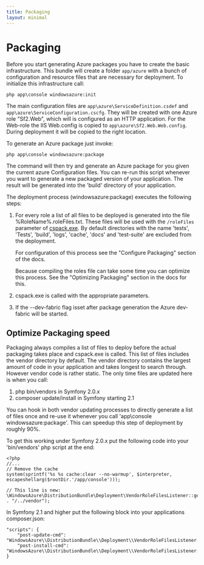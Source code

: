 ```yaml
---
title: Packaging
layout: minimal
---
```


# Packaging

Before you start generating Azure packages you have to create the basic infrastructure. This bundle will create a folder `app/azure` with a bunch of configuration and resource files that are necessary for deployment. To initialize this infrastructure call:

    php app\console windowsazure:init

The main configuration files are `app\azure\ServiceDefinition.csdef` and `app\azure\ServiceConfiguration.cscfg`. They will be created with one Azure role "Sf2.Web", which will is configured as an HTTP application. For the Web-role the IIS Web.config is copied to `app\azure\Sf2.Web.Web.config`. During deployment it will be copied to the right location.

To generate an Azure package just invoke:

    php app\console windowsazure:package

The command will then try and generate an Azure package for you given the current azure Configuration files. You can re-run this script whenever you want to generate a new packaged version of your application. The result will be generated into the 'build' directory of your application.

The deployment process (windowsazure:package) executes the following steps:

1. For every role a list of all files to be deployed is generated into the file %RoleName%.roleFiles.txt. These files will be used with the `/roleFiles` parameter of [cspack.exe](http://msdn.microsoft.com/en-us/library/windowsazure/gg432988.aspx). By default directories with the name 'tests', 'Tests', 'build', 'logs', 'cache', 'docs' and 'test-suite' are excluded from the deployment.

    For configuration of this process see the "Configure Packaging" section of the docs.

    Because compiling the roles file can take some time you can optimize this process. See the "Optimizing Packaging" section in the docs for this.

2. cspack.exe is called with the appropriate parameters.

3. If the --dev-fabric flag isset after package generation the Azure dev-fabric will be started.

## Optimize Packaging speed

Packaging always compiles a list of files to deploy before the actual packaging takes place and cspack.exe is called. This list of files includes the vendor directory by default. The vendor directory contains the largest amount of code in your application and takes longest to search through. However vendor code is rather static. The only time files are updated here is when you call:

1. php bin/vendors in Symfony 2.0.x
2. composer update/install in Symfony starting 2.1

You can hook in both vendor updating processes to directly generate a list of files once and re-use it whenever you call 'app\console windowsazure:package'. This can speedup this step of deployment by roughly 90%.

To get this working under Symfony 2.0.x put the following code into your 'bin/vendors' php script at the end:

    <?php
    //...
    // Remove the cache
    system(sprintf('%s %s cache:clear --no-warmup', $interpreter, escapeshellarg($rootDir.'/app/console')));

    // This line is new:
    \WindowsAzure\DistributionBundle\Deployment\VendorRoleFilesListener::generateVendorRolesFile(__DIR__ . "/../vendor");

In Symfony 2.1 and higher put the following block into your applications composer.json:

    "scripts": {
        "post-update-cmd": "WindowsAzure\\DistributionBundle\\Deployment\\VendorRoleFilesListener::listenPostInstallUpdate",
        "post-install-cmd": "WindowsAzure\\DistributionBundle\\Deployment\\VendorRoleFilesListener::listenPostInstallUpdate"
    }
